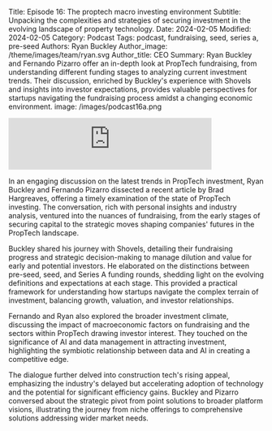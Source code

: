 Title: Episode 16: The proptech macro investing environment
Subtitle: Unpacking the complexities and strategies of securing investment in the evolving landscape of property technology.
Date: 2024-02-05
Modified: 2024-02-05
Category: Podcast
Tags: podcast, fundraising, seed, series a, pre-seed
Authors: Ryan Buckley
Author_image: /theme/images/team/ryan.svg
Author_title: CEO
Summary: Ryan Buckley and Fernando Pizarro offer an in-depth look at PropTech fundraising, from understanding different funding stages to analyzing current investment trends. Their discussion, enriched by Buckley's experience with Shovels and insights into investor expectations, provides valuable perspectives for startups navigating the fundraising process amidst a changing economic environment.
image: /images/podcast16a.png


<iframe src="https://podcasters.spotify.com/pod/show/thisweekinproptech/embed/episodes/The-Proptech-Macro-Investing-Environment-e2fdeda/a-aaubg2b" height="102px" width="400px" frameborder="0" scrolling="no"></iframe>

In an engaging discussion on the latest trends in PropTech investment, Ryan Buckley and Fernando Pizarro dissected a recent article by Brad Hargreaves, offering a timely examination of the state of PropTech investing. The conversation, rich with personal insights and industry analysis, ventured into the nuances of fundraising, from the early stages of securing capital to the strategic moves shaping companies' futures in the PropTech landscape.

Buckley shared his journey with Shovels, detailing their fundraising progress and strategic decision-making to manage dilution and value for early and potential investors. He elaborated on the distinctions between pre-seed, seed, and Series A funding rounds, shedding light on the evolving definitions and expectations at each stage. This provided a practical framework for understanding how startups navigate the complex terrain of investment, balancing growth, valuation, and investor relationships.

Fernando and Ryan also explored the broader investment climate, discussing the impact of macroeconomic factors on fundraising and the sectors within PropTech drawing investor interest. They touched on the significance of AI and data management in attracting investment, highlighting the symbiotic relationship between data and AI in creating a competitive edge.

The dialogue further delved into construction tech's rising appeal, emphasizing the industry's delayed but accelerating adoption of technology and the potential for significant efficiency gains. Buckley and Pizarro conversed about the strategic pivot from point solutions to broader platform visions, illustrating the journey from niche offerings to comprehensive solutions addressing wider market needs.